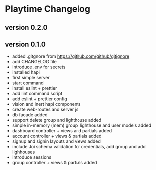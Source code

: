 # Playtime Changelog

## version 0.2.0



## version 0.1.0

- added .gitgnore from <https://github.com/github/gitignore>
- add CHANGELOG file
- introduce .env for secrets
- installed hapi
- first simple server
- start command
- install eslint + prettier
- add lint command script
- add eslint + prettier config
- vision and inert hapi components
- create web-routes and server js
- db facade added
- support delete group and lighthouse added
- simple in-memory (mem) group, lighthouse and user models added
- dashboard controller + views and partials added
- account controller + views & partials added
- signup and signin layouts and views added
- include Joi schema validation for credentials, add group and add lighhouses
- introduce sessions
- group controller + views & partials added
